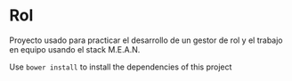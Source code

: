 # Rol
Proyecto usado para practicar el desarrollo de un gestor de rol y el trabajo en equipo usando el stack M.E.A.N.

Use `bower install` to install the dependencies of this project
